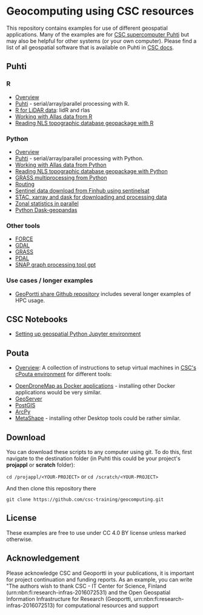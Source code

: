 # Geocomputing using CSC resources

This repository contains examples for use of different geospatial applications. Many of the examples are for [CSC supercomputer Puhti](https://docs.csc.fi/computing/systems-puhti/) but may also be helpful for other systems (or your own computer). Please find a list of all geospatial software that is available on Puhti in [CSC docs](https://docs.csc.fi/apps/#geosciences). 

## Puhti

### R
* [Overview](./R/README.md)
* [Puhti](./R/puhti) - serial/array/parallel processing with R.
* [R for LiDAR data](./R/R_LiDAR): lidR and rlas
* [Working with Allas data from R](./R/allas)
* [Reading NLS topographic database geopackage with R](./R/geopackage)


### Python
* [Overview](./python/README.md)
* [Puhti](./Python/puhti/README.md) - serial/array/parallel processing with Python.
* [Working with Allas data from Python](./Python/allas)
* [Reading NLS topographic database geopackage with Python](./python/geopackage/README.md)
* [GRASS multiprocessing from Python](./python/grass_multiprocessing_with_python/README.md)
* [Routing](./python/routing/readme.md)
* [Sentinel data download from Finhub using sentinelsat](python/sentinel/README.md)
* [STAC, xarray and dask for downloading and processing data](./python/STAC/stac_xarray_dask_example.ipynb)
* [Zonal statistics in parallel](./python/zonal_stats/README.md)
* [Python Dask-geopandas](./python/dask_geopandas/README.md)

### Other tools
* [FORCE ](./force/README.md)  
* [GDAL](./gdal/readme.md)
* [GRASS](./grass/readme.md)
* [PDAL](./pdal/README.md) 
* [SNAP graph processing tool gpt](./snap/README.md)

### Use cases / longer examples
* [GeoPortti share Github repository](https://github.com/geoporttishare?tab=repositories) includes several longer examples of HPC usage.

## CSC Notebooks
* [Setting up geospatial Python Jupyter environment](./notebooks/README.md)

## Pouta 
* [Overview](./pouta/README.md): A collection of instructions to setup virtual machines in [CSC's cPouta environment](https://docs.csc.fi/cloud/pouta/) for different tools: 
- [OpenDroneMap as Docker applications](./pouta/docker-applications) - installing other Docker applications would be very similar.
- [GeoServer](./pouta/geoserver) 
- [PostGIS](./pouta/postgis)
- [ArcPy](./pouta/arcpy) 
- [MetaShape](./pouta/metashape_with_VNC) - installing other Desktop tools could be rather similar.

## Download

You can download these scripts to any computer using git. To do this, first navigate to the destination folder (in Puhti this could be your project's **projappl** or **scratch** folder):

`cd /projappl/<YOUR-PROJECT>`
or
`cd /scratch/<YOUR-PROJECT>`

And then clone this repository there

`git clone https://github.com/csc-training/geocomputing.git`

## License
These examples are free to use under CC 4.0 BY license unless marked otherwise.

## Acknowledgement

Please acknowledge CSC and Geoportti in your publications, it is important for project continuation and funding reports. As an example, you can write "The authors wish to thank CSC - IT Center for Science, Finland (urn:nbn:fi:research-infras-2016072531) and the Open Geospatial Information Infrastructure for Research (Geoportti, urn:nbn:fi:research-infras-2016072513) for computational resources and support
